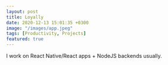 ```yaml
---
layout: post
title: Loyally
date: 2020-12-13 15:01:35 +0300
image: "/images/app.jpeg"
tags: [Productivity, Projects]
featured: true
---
```


I work on React Native/React apps + NodeJS backends usually.

